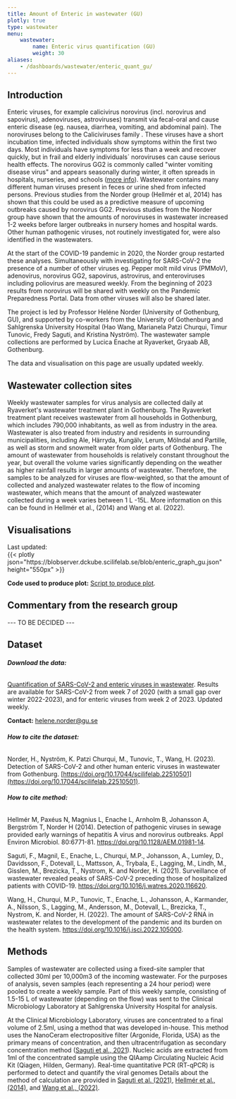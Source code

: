 ```yaml
---
title: Amount of Enteric in wastewater (GU)
plotly: true
type: wastewater
menu:
    wastewater:
        name: Enteric virus quantification (GU)
        weight: 30
aliases:
    - /dashboards/wastewater/enteric_quant_gu/
---
```


## Introduction

Enteric viruses, for example calicivirus norovirus (incl. norovirus and sapovirus), adenoviruses, astroviruses) transmit via fecal-oral and cause enteric disease (eg. nausea, diarrhea, vomiting, and abdominal pain). The noroviruses belong to the Caliciviruses family . These viruses have a short incubation time, infected individuals show symptoms within the first two days. Most individuals have symptoms for less than a week and recover quickly, but in frail and elderly individuals´ noroviruses can cause serious health effects. The norovirus GG2 is commonly called "winter vomiting disease virus" and appears seasonally during winter, it often spreads in hospitals, nurseries, and schools ([more info](https://www.folkhalsomyndigheten.se/smittskydd-beredskap/smittsamma-sjukdomar/calicivirus-noro-och-sapovirus/)). Wastewater contains many different human viruses present in feces or urine shed from infected persons. Previous studies from the Norder group (Hellmér et al, 2014) has shown that this could be used as a predictive measure of upcoming outbreaks caused by norovirus GG2. Previous studies from the Norder group have shown that the amounts of noroviruses in wastewater increased 1-2 weeks before larger outbreaks in nursery homes and hospital wards. Other human pathogenic viruses, not routinely investigated for, were also identified in the wastewaters.

At the start of the COVID-19 pandemic in 2020, the Norder group restarted these analyses. Simultaneously with investigating for SARS-CoV-2 the presence of a number of other viruses eg. Pepper molt mild virus (PMMoV), adenovirus, norovirus GG2, sapovirus, astrovirus, and enteroviruses including poliovirus are measured weekly. From the beginning of 2023 results from norovirus will be shared with weekly on the Pandemic Preparedness Portal. Data from other viruses will also be shared later.

The project is led by Professor Heléne Norder (University of Gothenburg, GU), and supported by co-workers from the University of Gothenburg and Sahlgrenska University Hospital (Hao Wang, Marianela Patzi Churqui, Timur Tunovic, Fredy Saguti, and Kristina Nyström). The wastewater sample collections are performed by Lucica Enache at Ryaverket, Gryaab AB, Gothenburg.

The data and visualisation on this page are usually updated weekly.

## Wastewater collection sites

Weekly wastewater samples for virus analysis are collected daily at Ryaverket's wastewater treatment plant in Gothenburg. The Ryaverket treatment plant receives wastewater from all households in Gothenburg, which includes 790,000 inhabitants, as well as from industry in the area. Wastewater is also treated from industry and residents in surrounding municipalities, including Ale, Härryda, Kungälv, Lerum, Mölndal and Partille, as well as storm and snowmelt water from older parts of Gothenburg. The amount of wastewater from households is relatively constant throughout the year, but overall the volume varies significantly depending on the weather as higher rainfall results in larger amounts of wastewater. Therefore, the samples to be analyzed for viruses are flow-weighted, so that the amount of collected and analyzed wastewater relates to the flow of incoming wastewater, which means that the amount of analyzed wastewater collected during a week varies between 1 L -15L. More information on this can be found in Hellmér et al., (2014) and Wang et al. (2022).

## Visualisations

<div class="alert alert-info">Last updated: <span id="last_modified_gu"></span></div>

 <div class="plot_wrapper mb-3">
  <div class="table-responsive">{{< plotly json="https://blobserver.dckube.scilifelab.se/blob/enteric_graph_gu.json" height="550px" >}}</div>
</div>

**Code used to produce plot:** [Script to produce plot](https://github.com/ScilifelabDataCentre/covid-portal-visualisations/blob/main/wastewater/enteric_viruses_gu.py).

## Commentary from the research group

--- TO BE DECIDED ---
## Dataset

###### **Download the data:**

[Quantification of SARS-CoV-2 and enteric viruses in wastewater](https://blobserver.dckube.scilifelab.se/blob/wastewater_data_gu_allviruses.xlsx). Results are available for SARS-CoV-2 from week 7 of 2020 (with a small gap over winter 2022-2023), and for enteric viruses from week 2 of 2023. Updated weekly.

**Contact:** <helene.norder@gu.se>

###### **How to cite the dataset:**

Norder, H., Nyström, K. Patzi Churqui, M., Tunovic, T., Wang, H. (2023). Detection of SARS-CoV-2 and other human enteric viruses in wastewater from Gothenburg. [https://doi.org/10.17044/scilifelab.22510501](https://doi.org/10.17044/scilifelab.22510501).

###### **How to cite method:**

Hellmér M, Paxéus N, Magnius L, Enache L, Arnholm B, Johansson A, Bergström T, Norder H (2014). Detection of pathogenic viruses in sewage provided early warnings of hepatitis A virus and norovirus outbreaks. Appl Environ Microbiol. 80:6771-81. <https://doi.org/10.1128/AEM.01981-14>.

Saguti, F., Magnil, E., Enache, L., Churqui, M.P., Johansson, A., Lumley, D., Davidsson, F., Dotevall, L., Mattsson, A., Trybala, E., Lagging, M., Lindh, M., Gisslen, M., Brezicka, T., Nystrom, K. and Norder, H. (2021). Surveillance of wastewater revealed peaks of SARS-CoV-2 preceding those of hospitalized patients with COVID-19. <https://doi.org/10.1016/j.watres.2020.116620>.

Wang, H., Churqui, M.P., Tunovic, T., Enache, L., Johansson, A., Karmander, A., Nilsson, S., Lagging, M., Andersson, M., Dotevall, L., Brezicka, T., Nystrom, K. and Norder, H. (2022). The amount of SARS-CoV-2 RNA in wastewater relates to the development of the pandemic and its burden on the health system. <https://doi.org/10.1016/j.isci.2022.105000>.

## Methods

Samples of wastewater are collected using a fixed-site sampler that collected 30ml per 10,000m3 of the incoming wastewater. For the purposes of analysis, seven samples (each representing a 24 hour period) were pooled to create a weekly sample. Part of this weekly sample, consisting of 1.5-15 L of wastewater (depending on the flow) was sent to the Clinical Microbiology Laboratory at Sahlgrenska University Hospital for analysis.

At the Clinical Microbiology Laboratory, viruses are concentrated to a final volume of 2.5ml, using a method that was developed in-house. This method uses the NanoCeram electropositive filter (Argonide, Florida, USA) as the primary means of concentration, and then ultracentrifugation as secondary concentration method ([Saguti et al., 2021](https://doi.org/10.1016/j.watres.2020.116620)). Nucleic acids are extracted from 1ml of the concentrated sample using the QIAamp Circulating Nucleic Acid Kit (Qiagen, Hilden, Germany). Real-time quantitative PCR (RT-qPCR) is performed to detect and quantify the viral genomes Details about the method of calculation are provided in [Saguti et al. (2021)](https://doi.org/10.1016/j.watres.2020.116620), [Hellmér et al., (2014)](https://doi.org/10.1128/AEM.01981-14), and [Wang et al., (2022)](https://doi.org/10.1016/j.isci.2022.105000).
